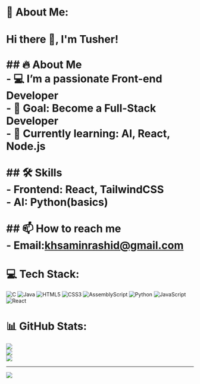 # 💫 About Me:
# Hi there 👋, I'm Tusher!<br><br>## 🔥 About Me<br>- 💻 I’m a passionate Front-end Developer<br>- 🎯 Goal: Become a Full-Stack Developer<br>- 🌱 Currently learning: AI, React, Node.js<br><br>## 🛠️ Skills<br>- Frontend: React, TailwindCSS<br>- AI: Python(basics)<br><br>## 📫 How to reach me<br>- Email:khsaminrashid@gmail.com


# 💻 Tech Stack:
![C](https://img.shields.io/badge/c-%2300599C.svg?style=for-the-badge&logo=c&logoColor=white) ![Java](https://img.shields.io/badge/java-%23ED8B00.svg?style=for-the-badge&logo=openjdk&logoColor=white) ![HTML5](https://img.shields.io/badge/html5-%23E34F26.svg?style=for-the-badge&logo=html5&logoColor=white) ![CSS3](https://img.shields.io/badge/css3-%231572B6.svg?style=for-the-badge&logo=css3&logoColor=white) ![AssemblyScript](https://img.shields.io/badge/assembly%20script-%23000000.svg?style=for-the-badge&logo=assemblyscript&logoColor=white) ![Python](https://img.shields.io/badge/python-3670A0?style=for-the-badge&logo=python&logoColor=ffdd54) ![JavaScript](https://img.shields.io/badge/javascript-%23323330.svg?style=for-the-badge&logo=javascript&logoColor=%23F7DF1E) ![React](https://img.shields.io/badge/react-%2320232a.svg?style=for-the-badge&logo=react&logoColor=%2361DAFB)
# 📊 GitHub Stats:
![](https://github-readme-stats.vercel.app/api?username=Tusher7&theme=dark&hide_border=false&include_all_commits=false&count_private=false)<br/>
![](https://nirzak-streak-stats.vercel.app/?user=Tusher7&theme=dark&hide_border=false)<br/>
![](https://github-readme-stats.vercel.app/api/top-langs/?username=Tusher7&theme=dark&hide_border=false&include_all_commits=false&count_private=false&layout=compact)

---
[![](https://visitcount.itsvg.in/api?id=Tusher7&icon=2&color=0)](https://visitcount.itsvg.in)

